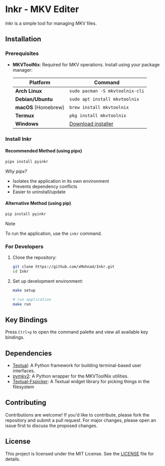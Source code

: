 # Inkr - MKV Editer

Inkr is a simple tool for managing MKV files.

## Installation

### Prerequisites

- **MKVToolNix**: Required for MKV operations. Install using your package manager:

  | Platform | Command |
  |----------|---------|
  | **Arch Linux** | `sudo pacman -S mkvtoolnix-cli` |
  | **Debian/Ubuntu** | `sudo apt install mkvtoolnix` |
  | **macOS** (Homebrew) | `brew install mkvtoolnix` |
  | **Termux** | `pkg install mkvtoolnix` |
  | **Windows** | [Download installer](https://mkvtoolnix.download/downloads.html#windows) |

### Install Inkr

#### Recommended Method (using pipx)

```bash
pipx install pyinkr
```

*Why pipx?*

- Isolates the application in its own environment
- Prevents dependency conflicts
- Easier to uninstall/update

#### Alternative Method (using pip)

```bash
pip install pyinkr
```

> [!NOTE]
> To run the application, use the `inkr` command.

### For Developers

1. Clone the repository:

   ```bash
   git clone https://github.com/xMohnad/Inkr.git
   cd Inkr
   ```

1. Set up development environment:

   ```bash
   make setup

   # run application
   make run
   ```

## Key Bindings

Press `Ctrl+p` to open the command palette
and view all available key bindings.

## Dependencies

- [Textual](https://textual.textualize.io/): A Python framework for building terminal-based user interfaces.
- [pymkv2](https://github.com/GitBib/pymkv2): A Python wrapper for the MKVToolNix utilities.
- [Textual-Fspicker](https://github.com/davep/textual-fspicker): A Textual widget library for picking things in the filesystem

## Contributing

Contributions are welcome! If you'd like to contribute, please fork the repository and submit a pull request. For major changes, please open an issue first to discuss the proposed changes.

## License

This project is licensed under the MIT License. See the [LICENSE](LICENSE) file for details.
